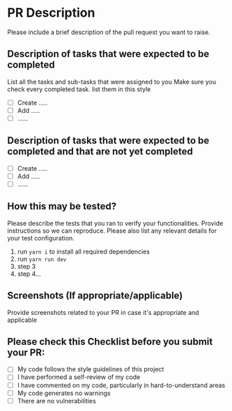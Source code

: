 # PR Description
Please include a brief description of the pull request you want to raise.
## Description of tasks that were expected to be completed
List all the tasks and sub-tasks that were assigned to you Make sure you check every completed task. list them in this style
- [ ] Create .....
- [ ] Add .....
- [ ] ......
## Description of tasks that were expected to be completed and that are not yet completed
- [ ] Create .....
- [ ] Add .....
- [ ] ......
## How this may be tested?
Please describe the tests that you ran to verify your functionalities. Provide instructions so we can reproduce. Please also list any relevant details for your test configuration.
1. run `yarn i` to install all required dependencies
2. run `yarn run dev`
3. step 3
4. step 4...
## Screenshots (If appropriate/applicable)
Provide screenshots related to your PR in case it's appropriate and applicable
## Please check this Checklist before you submit your PR:
- [ ] My code follows the style guidelines of this project
- [ ] I have performed a self-review of my code
- [ ] I have commented on my code, particularly in hard-to-understand areas
- [ ] My code generates no warnings
- [ ] There are no vulnerabilities